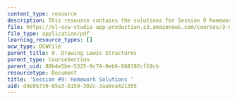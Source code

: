 ```yaml
---
content_type: resource
description: This resource contains the solutions for Session 9 homework problems.
file: https://ol-ocw-studio-app-production.s3.amazonaws.com/courses/3-091sc-introduction-to-solid-state-chemistry-fall-2010/d9e9573085a3b159302c3aa9ce421355_MIT3_091SCF09_hw9_sol.pdf
file_type: application/pdf
learning_resource_types: []
ocw_type: OCWFile
parent_title: 9. Drawing Lewis Structures
parent_type: CourseSection
parent_uid: 80b4e5be-5325-9c74-0eb6-068392cf19cb
resourcetype: Document
title: 'Session #9: Homework Solutions '
uid: d9e95730-85a3-b159-302c-3aa9ce421355
---
```

